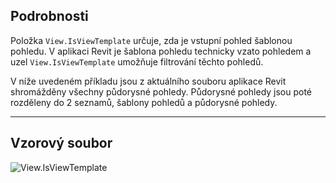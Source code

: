 ## Podrobnosti
Položka `View.IsViewTemplate` určuje, zda je vstupní pohled šablonou pohledu. V aplikaci Revit je šablona pohledu technicky vzato pohledem a uzel `View.IsViewTemplate` umožňuje filtrování těchto pohledů.

V níže uvedeném příkladu jsou z aktuálního souboru aplikace Revit shromážděny všechny půdorysné pohledy. Půdorysné pohledy jsou poté rozděleny do 2 seznamů, šablony pohledů a půdorysné pohledy.
___
## Vzorový soubor

![View.IsViewTemplate](./Revit.Elements.Views.View.IsViewTemplate_img.jpg)
